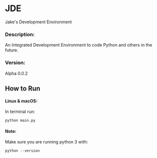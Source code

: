 # JDE
Jake's Development Environment

### Description:
An Integrated Development Environment to code Python and others in the future.

### Version:
Alpha 0.0.2

## How to Run
#### Linux & macOS:
In terminal run:
```
python main.py
```
#### Note:
Make sure you are running python 3 with:
```
python --version
```

